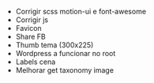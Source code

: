 
* Corrigir scss motion-ui e font-awesome
* Corrigir js
* Favicon
* Share FB
* Thumb tema (300x225)
* Wordpress a funcionar no root
* Labels cena
* Melhorar get taxonomy image